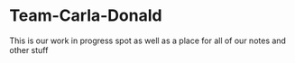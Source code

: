 # Team-Carla-Donald
This is our work in progress spot as well as a place for all of our notes and other stuff
